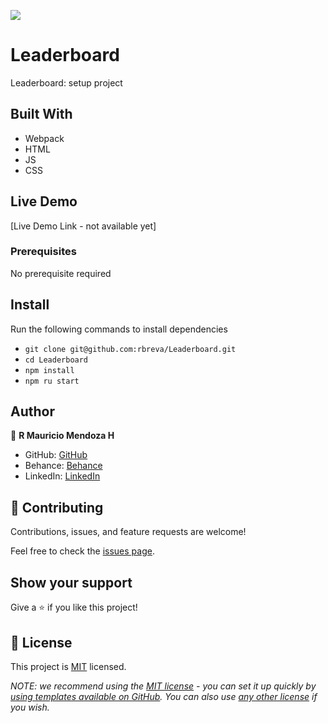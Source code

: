 
![](https://img.shields.io/badge/Microverse-blueviolet)

# Leaderboard
Leaderboard: setup project

## Built With

- Webpack
- HTML
- JS
- CSS


## Live Demo
[Live Demo Link - not available yet] 

### Prerequisites

No prerequisite required


## Install
Run the following commands to install dependencies
 - `git clone git@github.com:rbreva/Leaderboard.git`
 - `cd Leaderboard`
 - `npm install`
 - `npm ru start`


## Author
👤 **R Mauricio Mendoza H**

- GitHub: [GitHub](https://github.com/rbreva)
- Behance: [Behance](https://www.behance.net/rbreva)
- LinkedIn: [LinkedIn](https://www.linkedin.com/in/r-mauricio-mendoza-huerta-0782a9166/)


## 🤝 Contributing

Contributions, issues, and feature requests are welcome!

Feel free to check the [issues page](https://github.com/rbreva/Leaderboard/issues).

## Show your support

Give a ⭐️ if you like this project!

## 📝 License

This project is [MIT](./LICENSE) licensed.

_NOTE: we recommend using the [MIT license](https://choosealicense.com/licenses/mit/) - you can set it up quickly by [using templates available on GitHub](https://docs.github.com/en/communities/setting-up-your-project-for-healthy-contributions/adding-a-license-to-a-repository). You can also use [any other license](https://choosealicense.com/licenses/) if you wish._


